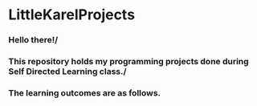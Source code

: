 # LittleKarelProjects
### Hello there!/
### This repository holds my programming projects done during Self Directed Learning class./
### The learning outcomes are as follows.
